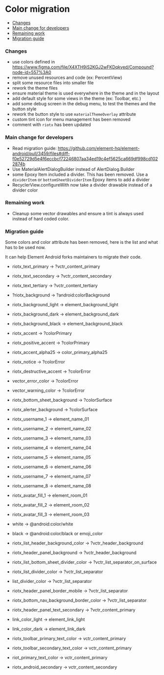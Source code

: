 # Color migration

<!--- TOC -->

  * [Changes](#changes)
  * [Main change for developers](#main-change-for-developers)
  * [Remaining work](#remaining-work)
  * [Migration guide](#migration-guide)

<!--- END -->

### Changes

- use colors defined in https://www.figma.com/file/X4XTH9iS2KGJ2wFKDqkyed/Compound?node-id=557%3A0
- remove unused resources and code (ex: PercentView)
- split some resource files into smaller file
- rework the theme files
- ensure material theme is used everywhere in the theme and in the layout
- add default style for some views in the theme (ex: Toolbar, etc.)
- add some debug screen in the debug menu, to test the themes and the button style
- rework the button style to use `materialThemeOverlay` attribute
- custom tint icon for menu management has been removed
- comment with `riotx` has been updated

### Main change for developers

- Read migration guide: https://github.com/element-hq/element-android/pull/3459/files#diff-f0e52729d5e4f6eccbcf72246807aa34ed19c4ef5625ca669df998cd1022874b
- Use MaterialAlertDialogBuilder instead of AlertDialog.Builder
- some Epoxy Item included a divider. This has been removed. Use a `dividerItem` or `bottomSheetDividerItem` Epoxy items to add a divider
- RecyclerView.configureWith now take a divider drawable instead of a divider color

### Remaining work

- Cleanup some vector drawables and ensure a tint is always used instead of hard coded color.

### Migration guide

Some colors and color attribute has been removed, here is the list and what has to be used now.

It can help Element Android forks maintainers to migrate their code.

- riotx_text_primary -> ?vctr_content_primary
- riotx_text_secondary -> ?vctr_content_secondary
- riotx_text_tertiary -> ?vctr_content_tertiary

- ?riotx_background -> ?android:colorBackground
- riotx_background_light -> element_background_light
- riotx_background_dark -> element_background_dark
- riotx_background_black -> element_background_black

- riotx_accent -> ?colorPrimary
- riotx_positive_accent -> ?colorPrimary
- riotx_accent_alpha25 -> color_primary_alpha25
- riotx_notice -> ?colorError
- riotx_destructive_accent -> ?colorError
- vector_error_color -> ?colorError
- vector_warning_color -> ?colorError

- riotx_bottom_sheet_background -> ?colorSurface
- riotx_alerter_background -> ?colorSurface

- riotx_username_1 -> element_name_01
- riotx_username_2 -> element_name_02
- riotx_username_3 -> element_name_03
- riotx_username_4 -> element_name_04
- riotx_username_5 -> element_name_05
- riotx_username_6 -> element_name_06
- riotx_username_7 -> element_name_07
- riotx_username_8 -> element_name_08

- riotx_avatar_fill_1 -> element_room_01
- riotx_avatar_fill_2 -> element_room_02
- riotx_avatar_fill_3 -> element_room_03

- white -> @android:color/white
- black -> @android:color/black or emoji_color

- riotx_list_header_background_color -> ?vctr_header_background
- riotx_header_panel_background -> ?vctr_header_background
- riotx_list_bottom_sheet_divider_color -> ?vctr_list_separator_on_surface
- riotx_list_divider_color -> ?vctr_list_separator
- list_divider_color -> ?vctr_list_separator
- riotx_header_panel_border_mobile -> ?vctr_list_separator
- riotx_bottom_nav_background_border_color -> ?vctr_list_separator
- riotx_header_panel_text_secondary -> ?vctr_content_primary

- link_color_light -> element_link_light
- link_color_dark -> element_link_dark

- riotx_toolbar_primary_text_color -> vctr_content_primary
- riotx_toolbar_secondary_text_color -> vctr_content_primary
- riot_primary_text_color -> vctr_content_primary

- riotx_android_secondary -> vctr_content_secondary
